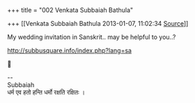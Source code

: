 +++
title = "002 Venkata Subbaiah Bathula"

+++
[[Venkata Subbaiah Bathula	2013-01-07, 11:02:34 [Source](https://groups.google.com/g/samskrita/c/XPJbJ_zyyX0)]]



My wedding invitation in Sanskrit.. may be helpful to you..?  
  
<http://subbusquare.info/index.php?lang=sa>



--  
Subbaiah  
धर्म एव हतो हन्ति धर्मो रक्षति रक्षितः ।

